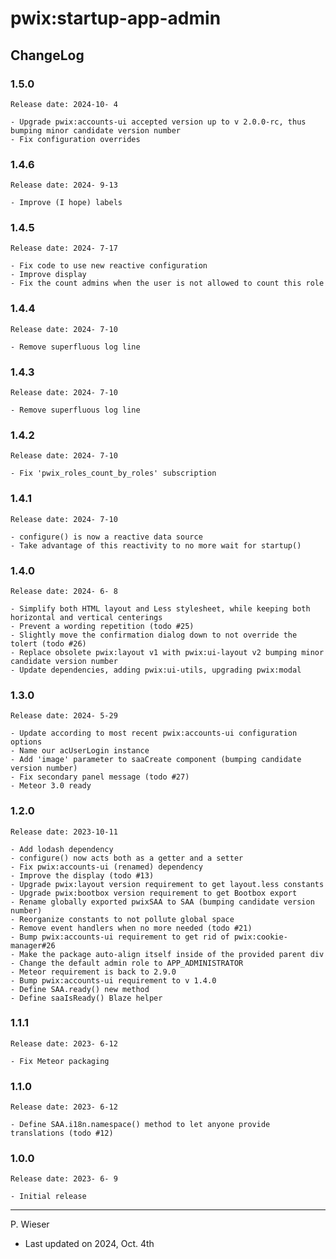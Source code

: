 # pwix:startup-app-admin

## ChangeLog

### 1.5.0

    Release date: 2024-10- 4

    - Upgrade pwix:accounts-ui accepted version up to v 2.0.0-rc, thus bumping minor candidate version number
    - Fix configuration overrides

### 1.4.6

    Release date: 2024- 9-13

    - Improve (I hope) labels

### 1.4.5

    Release date: 2024- 7-17

    - Fix code to use new reactive configuration
    - Improve display
    - Fix the count admins when the user is not allowed to count this role

### 1.4.4

    Release date: 2024- 7-10

    - Remove superfluous log line

### 1.4.3

    Release date: 2024- 7-10

    - Remove superfluous log line

### 1.4.2

    Release date: 2024- 7-10

    - Fix 'pwix_roles_count_by_roles' subscription

### 1.4.1

    Release date: 2024- 7-10

    - configure() is now a reactive data source
    - Take advantage of this reactivity to no more wait for startup()

### 1.4.0

    Release date: 2024- 6- 8

    - Simplify both HTML layout and Less stylesheet, while keeping both horizontal and vertical centerings
    - Prevent a wording repetition (todo #25)
    - Slightly move the confirmation dialog down to not override the tolert (todo #26)
    - Replace obsolete pwix:layout v1 with pwix:ui-layout v2 bumping minor candidate version number
    - Update dependencies, adding pwix:ui-utils, upgrading pwix:modal

### 1.3.0

    Release date: 2024- 5-29

    - Update according to most recent pwix:accounts-ui configuration options
    - Name our acUserLogin instance
    - Add 'image' parameter to saaCreate component (bumping candidate version number)
    - Fix secondary panel message (todo #27)
    - Meteor 3.0 ready

### 1.2.0

    Release date: 2023-10-11

    - Add lodash dependency
    - configure() now acts both as a getter and a setter
    - Fix pwix:accounts-ui (renamed) dependency
    - Improve the display (todo #13)
    - Upgrade pwix:layout version requirement to get layout.less constants
    - Upgrade pwix:bootbox version requirement to get Bootbox export
    - Rename globally exported pwixSAA to SAA (bumping candidate version number)
    - Reorganize constants to not pollute global space
    - Remove event handlers when no more needed (todo #21)
    - Bump pwix:accounts-ui requirement to get rid of pwix:cookie-manager#26
    - Make the package auto-align itself inside of the provided parent div
    - Change the default admin role to APP_ADMINISTRATOR
    - Meteor requirement is back to 2.9.0
    - Bump pwix:accounts-ui requirement to v 1.4.0
    - Define SAA.ready() new method
    - Define saaIsReady() Blaze helper

### 1.1.1

    Release date: 2023- 6-12

    - Fix Meteor packaging

### 1.1.0

    Release date: 2023- 6-12

    - Define SAA.i18n.namespace() method to let anyone provide translations (todo #12)

### 1.0.0

    Release date: 2023- 6- 9

    - Initial release

---
P. Wieser
- Last updated on 2024, Oct. 4th
